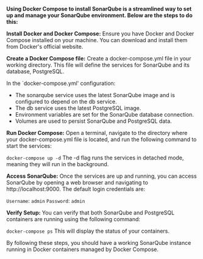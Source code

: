 **Using Docker Compose to install SonarQube is a streamlined way to set up and manage your SonarQube environment. Below are the steps to do this:**

**Install Docker and Docker Compose:**
Ensure you have Docker and Docker Compose installed on your machine. You can download and install them from Docker's official website.

**Create a Docker Compose file:**
Create a docker-compose.yml file in your working directory. This file will define the services for SonarQube and its database, PostgreSQL.

In the `docker-compose.yml' configuration:

- The sonarqube service uses the latest SonarQube image and is configured to depend on the db service.
- The db service uses the latest PostgreSQL image.
- Environment variables are set for the SonarQube database connection.
- Volumes are used to persist SonarQube and PostgreSQL data.

**Run Docker Compose:**
Open a terminal, navigate to the directory where your docker-compose.yml file is located, and run the following command to start the services:

`docker-compose up -d`
The -d flag runs the services in detached mode, meaning they will run in the background.

**Access SonarQube:**
Once the services are up and running, you can access SonarQube by opening a web browser and navigating to http://localhost:9000. The default login credentials are:

`Username`: `admin`
`Password`: `admin`

**Verify Setup:**
You can verify that both SonarQube and PostgreSQL containers are running using the following command:

`docker-compose ps`
This will display the status of your containers.

By following these steps, you should have a working SonarQube instance running in Docker containers managed by Docker Compose.

